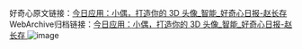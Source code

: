 好奇心原文链接：[今日应用：小偶，打造你的 3D 头像_智能_好奇心日报-赵长存 ](https://www.qdaily.com/articles/8553.html)
WebArchive归档链接：[今日应用：小偶，打造你的 3D 头像_智能_好奇心日报-赵长存 ](http://web.archive.org/web/20190623153138/https://www.qdaily.com/articles/8553.html)
![image](http://ww3.sinaimg.cn/large/007d5XDply1g3vdfuv20wj30u03a8b29)